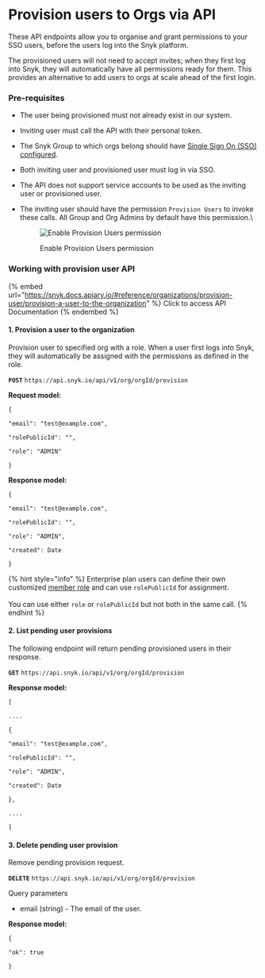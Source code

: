 # Provision users to Orgs via API

These API endpoints allow you to organise and grant permissions to your SSO users, before the users log into the Snyk platform.

The provisioned users will not need to accept invites; when they first log into Snyk, they will automatically have all permissions ready for them. This provides an alternative to add users to orgs at scale ahead of the first login.

### Pre-requisites

* The user being provisioned must not already exist in our system.
* Inviting user must call the API with their personal token.
* The Snyk Group to which orgs belong should have [Single Sign On (SSO) configured](../setting-up-sso-for-authentication/).
* Both inviting user and provisioned user must log in via SSO.
* The API does not support service accounts to be used as the inviting user or provisioned user.
*   The inviting user should have the permission `Provision Users` to invoke these calls. All Group and Org Admins by default have this permission.\\

    <figure><img src="../../.gitbook/assets/Screenshot 2022-09-09 at 09.57.17.png" alt="Enable Provision Users permission"><figcaption><p>Enable Provision Users permission</p></figcaption></figure>

### Working with provision user API

{% embed url="https://snyk.docs.apiary.io/#reference/organizations/provision-user/provision-a-user-to-the-organization" %}
Click to access API Documentation
{% endembed %}

#### 1. Provision a user to the organization

Provision user to specified org with a role. When a user first logs into Snyk, they will automatically be assigned with the permissions as defined in the role.

**`POST`** `https://api.snyk.io/api/v1/org/orgId/provision`

**Request model:**

`{`

`"email": "test@example.com",`

`"rolePublicId": "",`

`"role": "ADMIN"`

`}`

**Response model:**

`{`

`"email": "test@example.com",`

`"rolePublicId": "",`

`"role": "ADMIN",`

`"created": Date`

`}`

{% hint style="info" %}
Enterprise plan users can define their own customized [member role](member-roles.md) and can use `rolePublicId` for assignment.\
\
You can use either `role` or `rolePublicId` but not both in the same call.
{% endhint %}

#### 2. List pending user provisions

The following endpoint will return pending provisioned users in their response.

**`GET`** `https://api.snyk.io/api/v1/org/orgId/provision`

**Response model:**

`[`

`....`

`{`

`"email": "test@example.com",`

`"rolePublicId": "",`

`"role": "ADMIN",`

`"created": Date`

`},`

`....`

`]`

#### 3. Delete pending user provision

Remove pending provision request.

**`DELETE`** `https://api.snyk.io/api/v1/org/orgId/provision`

Query parameters

* email (string) - The email of the user.

**Response model:**

`{`

`"ok": true`

`}`
